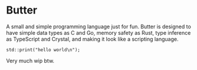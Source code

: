 # Butter

A small and simple programming language just for fun. Butter is designed to have simple data types as C and Go, memory safety as Rust, type inference as TypeScript and Crystal, and making it look like a scripting language.

```butter
std::print("hello world\n");
```

Very much wip btw.
